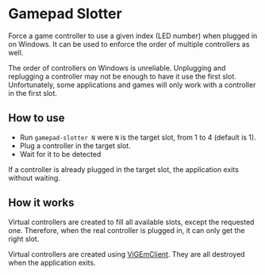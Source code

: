 # Gamepad Slotter

Force a game controller to use a given index (LED number) when plugged in on Windows.
It can be used to enforce the order of multiple controllers as well.

The order of controllers on Windows is unreliable.
Unplugging and replugging a controller may not be enough to have it use the first slot.
Unfortunately, some applications and games will only work with a controller in the first slot.


## How to use

* Run `gamepad-slotter N` were `N` is the target slot, from 1 to 4 (default is 1).
* Plug a controller in the target slot.
* Wait for it to be detected

If a controller is already plugged in the target slot, the application exits without waiting.


## How it works

Virtual controllers are created to fill all available slots, except the requested one.
Therefore, when the real controller is plugged in, it can only get the right slot.

Virtual controllers are created using [ViGEmClient](https://github.com/nefarius/ViGEmClient).
They are all destroyed when the application exits.

